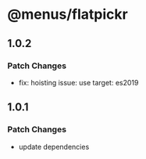 # @menus/flatpickr

## 1.0.2

### Patch Changes

- fix: hoisting issue: use target: es2019

## 1.0.1

### Patch Changes

- update dependencies
